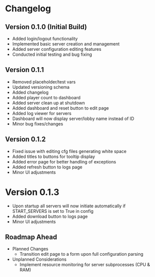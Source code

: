# Changelog

## Version 0.1.0 (Initial Build)
- Added login/logout functionality
- Implemented basic server creation and management
- Added server configuration editing features
- Conducted initial testing and bug fixing

## Version 0.1.1
- Removed placeholder/test vars
- Updated versioning schema
- Added changelog
- Added player count to dashboard
- Added server clean up at shutdown
- Added dashboard and reset button to edit page
- Added log viewer for servers
- Dashboard will now display server/lobby name instead of ID
- Minor bug fixes/changes

## Version 0.1.2
- Fixed issue with editing cfg files generating white space
- Added titles to buttons for tooltip display
- Added error page for better handling of exceptions
- Added refresh button to logs page
- Minor UI adjustments

# Version 0.1.3
- Upon startup all servers will now initiate automatically if START_SERVERS is set to True in config
- Added download button to logs page
- Minor UI adjustments

## Roadmap Ahead
- Planned Changes
    - Transition edit page to a form upon full configuration parsing
- Unplanned Considerations
    - Implement resource monitoring for server subprocesses (CPU & RAM)